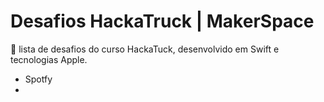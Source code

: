 # Desafios HackaTruck | MakerSpace

🎯 lista de desafios do curso HackaTuck, desenvolvido em Swift e tecnologias Apple.

- Spotfy
- 
